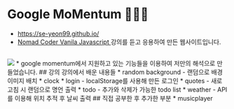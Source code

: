 # Google MoMentum 👩🏻‍💻
* https://se-yeon99.github.io/
* <a href="https://nomadcoders.co/c/vanillajs-challenge/lobby">Nomad Coder Vanila Javascript </a>강의를 듣고 응용하여 만든 웹사이트입니다.
##
<img src="https://img1.daumcdn.net/thumb/R1280x0/?scode=mtistory2&fname=https%3A%2F%2Fblog.kakaocdn.net%2Fdn%2FbZ80cl%2FbtrFe42ErZx%2FF2kSJlDKrLo431YMOFss40%2Fimg.png">
* google momentum에서 지원하고 있는 기능들을 이용하여 저만의 해석으로 만들었습니다.
## 강의
강의에서 배운 내용들
* random background - 랜덤으로 배경이미지 배치
* clock
* login - localStorage를 사용해 만든 로그인
* quotes - 새로 고침 시 랜덤으로 명언 출력
* todo - 추가와 삭제가 가능한 todo list
* weather - API를 이용해 위치 추적 후 날씨 출력
## 직접 공부한 후 추가한 부분
* musicplayer

